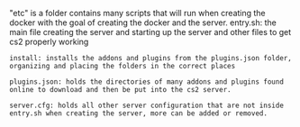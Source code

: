 "etc" is a folder contains many scripts that will run when creating the docker with the goal of creating the docker and the server.
    entry.sh: the main file creating the server and starting up the server and other files to get cs2   properly working

    install: installs the addons and plugins from the plugins.json folder, organizing and placing the folders in the correct places

    plugins.json: holds the directories of many addons and plugins found online to download and then be put into the cs2 server.

    server.cfg: holds all other server configuration that are not inside entry.sh when creating the server, more can be added or removed.
